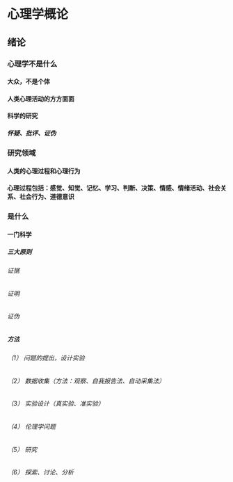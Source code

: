 #  心理学概论
##  绪论
###  心理学不是什么
####  大众，不是个体
####  人类心理活动的方方面面
####  科学的研究
#####  怀疑、批评、证伪
###  研究领域
####  人类的心理过程和心理行为
####  心理过程包括：感觉、知觉、记忆、学习、判断、决策、情感、情绪活动、社会关系、社会行为、道德意识
###  是什么
####  一门科学
#####  三大原则
######  证据
######  证明
######  证伪
#####  方法
######  （1）       问题的提出，设计实验
######  （2）       数据收集（方法：观察、自我报告法、自动采集法）
######  （3）       实验设计（真实验、准实验）
######  （4）       伦理学问题
######  （5）       研究
######  （6）       探索、讨论、分析

